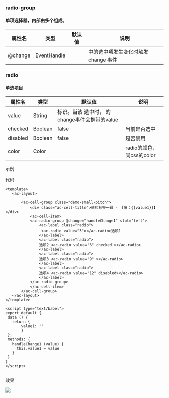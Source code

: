 ### radio-group

#### 单项选择器，内部由多个<ac-radio><ac-radio/>组成。

|属性名	| 类型	| 默认值 |	说明|
|-------|-------|-------|------|
|@change |	EventHandle|	|	<ac-radio-group/> 中的选中项发生变化时触发 change 事件 |

### radio

#### 单选项目

|属性名	| 类型	| 默认值 |	说明|
|-------|-------|-------|------|
|value	| String	|	<ac-radio/> 标识。当该<ac-radio/> 选中时，<ac-radio-group/> 的change事件会携带<ac-radio/>的value|
|checked |	Boolean |	false	| 当前是否选中|
|disabled |	Boolean |	false	| 是否禁用|
|color |	Color	|	| radio的颜色，同css的color|

示例

代码
 ```script
<template>
    <ac-layout>

        <ac-cell-group class="demo-small-pitch">
            <div class="ac-cell-title">值和标签一致 - 【值：{{value1}}】</div>
            <ac-cell-item>
            <ac-radio-group @change="handleChange1" slot='left'>
                <ac-label class="radio">
                 <ac-radio value="3"></ac-radio>选项1
                </ac-label>
                <ac-label class="radio">
                选项2 <ac-radio value="6" checked ></ac-radio>
                </ac-label>
                <ac-label class="radio">
                选项3 <ac-radio value="9" ></ac-radio>
                </ac-label>
                <ac-label class="radio">
                选项4 <ac-radio value="12" disabled></ac-radio>
                </ac-label>
            </ac-radio-group>
            </ac-cell-item>
        </ac-cell-group>
    </ac-layout>
</template>

<script type="text/babel">
export default {
  data () {
    return {
        value1: ''
        }
  },
  methods: {
    handleChange1 (value) {
      this.value1 = value
    }
  }
}
</script>


 ```

 效果
 
 ![](./img/radio/radio.png)
